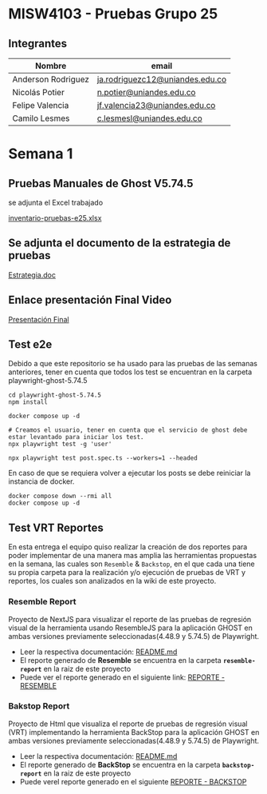 ﻿# MISW4103 - Pruebas Grupo 25

## Integrantes

| Nombre             | email                           |
|--------------------|---------------------------------|
| Anderson Rodriguez | ja.rodriguezc12@uniandes.edu.co |
| Nicolás Potier     | n.potier@uniandes.edu.co        |
| Felipe Valencia    | jf.valencia23@uniandes.edu.co   |
| Camilo Lesmes      | c.lesmesl@uniandes.edu.co       |


# Semana 1

## Pruebas Manuales de Ghost V5.74.5
se adjunta el Excel trabajado

[inventario-pruebas-e25.xlsx](https://github.com/Miso-pruebas-auto/MISW4103-GHOST-E25/files/13537897/inventario-pruebas-e25.xlsx)


## Se adjunta el documento de la estrategia de pruebas 
[Estrategia.doc](https://docs.google.com/document/d/1BaZXPP8hprxiuusnbXI9QEPhLfvhZzQT/edit?usp=sharing&ouid=108262238256063551321&rtpof=true&sd=true)

## Enlace presentación Final Video
[Presentación Final](https://drive.google.com/drive/folders/1qN1zex_3QeX-a-N1LGGl5kS2pbrAo-Oz?usp=sharing)

## Test e2e
Debido a que este repositorio se ha usado para las pruebas de las semanas anteriores, tener en cuenta que todos los test se encuentran en la carpeta playwright-ghost-5.74.5
``` shell
cd playwright-ghost-5.74.5
npm install

docker compose up -d

# Creamos el usuario, tener en cuenta que el servicio de ghost debe estar levantado para iniciar los test.
npx playwright test -g 'user'

npx playwright test post.spec.ts --workers=1 --headed
```

En caso de que se requiera volver a ejecutar los posts se debe reiniciar la instancia de docker.
``` shell
docker compose down --rmi all
docker compose up -d
```

## Test VRT Reportes

En esta entrega el equipo quiso realizar la creación de dos reportes para poder implementar de una manera mas amplia las herramientas propuestas en la semana, las cuales son  `Resemble` & `Backstop`, en el que cada una tiene su propia carpeta para la realización y/o ejecución de pruebas de VRT y reportes, los cuales son analizados en la wiki de este proyecto.

### Resemble Report

Proyecto de NextJS para visualizar el reporte de las pruebas de regresión visual de la herramienta usando ResembleJS para la aplicación GHOST en ambas versiones previamente seleccionadas(4.48.9 y 5.74.5) de Playwright.

* Leer la respectiva documentación: [README.md](resemble-report/README.md)
* El reporte generado de **Resemble** se encuentra en la carpeta **`resemble-report`**  en la raiz de este proyecto
* Puede ver el reporte generado en el siguiente link: [REPORTE - RESEMBLE](https://misw-4103-ghost-e25.vercel.app/)

### Bakstop Report

Proyecto de Html que visualiza el reporte de pruebas de regresión visual (VRT) implementando la herramienta BackStop para la aplicación GHOST en ambas versiones previamente seleccionadas(4.48.9 y 5.74.5) de Playwright.

* Leer la respectiva documentación: [README.md](backstop-report/README.md)
* El reporte generado de **BackStop** se encuentra en la carpeta **`backstop-report`**  en la raiz de este proyecto
* Puede verel reporte generado en el siguiente [REPORTE - BACKSTOP](https://misw-4103-ghost-e25-delta.vercel.app/)

